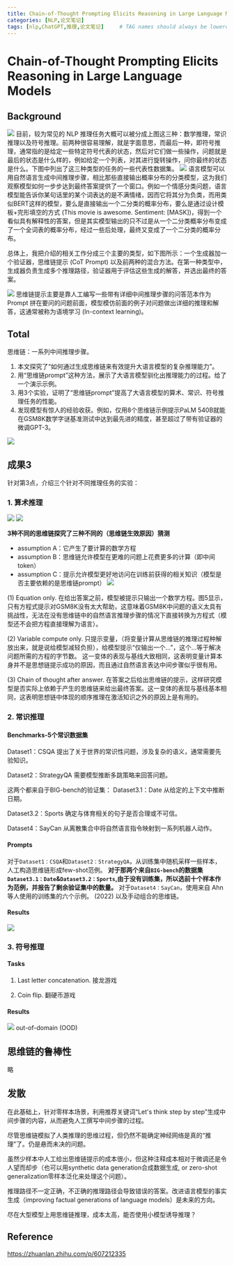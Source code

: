 ```yaml
---
title: Chain-of-Thought Prompting Elicits Reasoning in Large Language Models
categories: [NLP,论文笔记]
tags: [nlp,ChatGPT,推理,论文笔记]     # TAG names should always be lowercase
---
```


# Chain-of-Thought Prompting Elicits Reasoning in Large Language Models

## Background
![](/assets/img/2023-03-13-PaperNote_思维链/2023-03-13-16-09-18.png)
目前，较为常见的 NLP 推理任务大概可以被分成上图这三种：数学推理，常识推理以及符号推理。前两种很容易理解，就是字面意思，而最后一种，即符号推理，通常指的是给定一些特定符号代表的状态，然后对它们做一些操作，问题就是最后的状态是什么样的，例如给定一个列表，对其进行旋转操作，问你最终的状态是什么。下图中列出了这三种类型的任务的一些代表性数据集。
![](/assets/img/2023-03-13-PaperNote_思维链/2023-03-13-16-09-43.png)
语言模型可以用自然语言生成中间推理步骤，相比那些直接输出概率分布的分类模型，这为我们观察模型如何一步步达到最终答案提供了一个窗口。例如一个情感分类问题，语言模型能告诉你某句话里的某个词表达的是不满情绪，因而它将其分为负类，而用类似BERT这样的模型，要么是直接输出一个二分类的概率分布，要么是通过设计模板+完形填空的方式 (This movie is awesome. Sentiment: [MASK])，得到一个看似具有解释性的答案，但是其实模型输出的只不过是从一个二分类概率分布变成了一个全词表的概率分布，经过一些后处理，最终又变成了一个二分类的概率分布。

总体上，我把介绍的相关工作分成三个主要的类型，如下图所示：一个生成器加一个验证器，思维链提示 (CoT Prompt) 以及前两种的混合方法。在第一种类型中，生成器负责生成多个推理路径，验证器用于评估这些生成的解答，并选出最终的答案。

![](/assets/img/2023-03-13-PaperNote_思维链/2023-03-13-16-12-50.png)
思维链提示主要是靠人工编写一些带有详细中间推理步骤的问答范本作为 Prompt 拼在要问的问题前面，模型模仿前面的例子对问题做出详细的推理和解答，这通常被称为语境学习 (In-context learning)。


## Total
思维链：一系列中间推理步骤。
1. 本文探究了“如何通过生成思维链来有效提升大语言模型的复杂推理能力”。
2. 用“思维链prompt”这种方法，展示了大语言模型驯化出推理能力的过程。给了一个演示示例。
3. 用3个实验，证明了“思维链prompt”提高了大语言模型的算术、常识、符号推理任务的性能。
4. 发现模型有惊人的经验收获。例如，仅用8个思维链示例提示PaLM 540B就能在GSM8K数学字谜基准测试中达到最先进的精度，甚至超过了带有验证器的微调GPT-3。

![](/assets/img/2023-03-13-PaperNote_思维链/2023-03-13-13-58-50.png)

## 成果3

针对第3点，介绍三个针对不同推理任务的实验：


### 1. 算术推理
![](/assets/img/2023-03-13-PaperNote_思维链/2023-03-13-14-04-34.png)
![](/assets/img/2023-03-13-PaperNote_思维链/2023-03-13-14-06-13.png)

**3种不同的思维链探究了三种不同的（思维链生效原因）猜测**
* assumption A：它产生了要计算的数学方程
* assumption B：思维链允许模型在更难的问题上花费更多的计算（即中间token）
* assumption C：提示允许模型更好地访问在训练前获得的相关知识（模型是否主要依赖的是思维链prompt）
![](/assets/img/2023-03-13-PaperNote_思维链/2023-03-13-14-11-56.png)

(1) Equation only.
在给出答案之前，模型被提示只输出一个数学方程。图5显示，只有方程式提示对GSM8K没有太大帮助，这意味着GSM8K中问题的语义太具有挑战性，无法在没有思维链中的自然语言推理步骤的情况下直接转换为方程式（模型还不会把方程直接理解为语言）。

(2) Variable compute only.
只提示变量，（将变量计算从思维链的推理过程种解放出来，就是说给模型减轻负担），给模型提示“仅输出一个...”，这个...等于解决问题所需的方程的字节数。
这一变体的表现与基线大致相同，这表明变量计算本身并不是思想链提示成功的原因，而且通过自然语言表达中间步骤似乎很有用。

(3) Chain of thought after answer.
在答案之后给出思维链的提示，这样研究模型是否实际上依赖于产生的思维链来给出最终答案。这一变体的表现与基线基本相同，这表明思想链中体现的顺序推理在激活知识之外的原因上是有用的。



### 2. 常识推理

#### Benchmarks-5个常识数据集
Dataset1：CSQA
提出了关于世界的常识性问题，涉及复杂的语义，通常需要先验知识。

Dataset2：StrategyQA
需要模型推断多跳策略来回答问题。

这两个都来自于BIG-bench的验证集：
Dataset3.1：Date
从给定的上下文中推断日期。

Dataset3.2：Sports
确定与体育相关的句子是否合理或不可信。

Dataset4：SayCan
从离散集合中将自然语言指令映射到一系列机器人动作。

#### Prompts
对于`Dataset1：CSQA`和`Dataset2：StrategyQA`，从训练集中随机采样一些样本，人工构造思维链形成few-shot范例。
**对于那两个来自`BIG-bench`的数据集`Dataset3.1：Date`&`Dataset3.2：Sports`,由于没有训练集，所以选前十个样本作为范例，并报告了剩余验证集中的数量。**
对于`Dataset4：SayCan`，使用来自 Ahn 等人使用的训练集的六个示例。 (2022) 以及手动组合的思维链。


#### Results
![](/assets/img/2023-03-13-PaperNote_思维链/2023-03-13-14-50-59.png)

### 3. 符号推理

#### Tasks
1. Last letter concatenation.
接龙游戏

2. Coin flip.
翻硬币游戏

#### Results
![](/assets/img/2023-03-13-PaperNote_思维链/2023-03-13-15-49-53.png)
out-of-domain (OOD)


## 思维链的鲁棒性
略

## 发散
在此基础上，针对零样本场景，利用推荐关键词“Let's think step by step”生成中间步骤的内容，从而避免人工撰写中间步骤的过程。

尽管思维链模拟了人类推理的思维过程，但仍然不能确定神经网络是真的“推理”了。仍是悬而未决的问题。

虽然少样本中人工给出思维链提示的成本很小，但这种注释成本相对于微调还是令人望而却步（也可以用synthetic data generation合成数据生成, or zero-shot generalization零样本泛化来处理这个问题）。

推理路径不一定正确，不正确的推理路径会导致错误的答案。改进语言模型的事实生成（improving factual generations of language models）是未来的方向。

尽在大型模型上用思维链推理，成本太高，能否使用小模型诱导推理？


## Reference
https://zhuanlan.zhihu.com/p/607212335